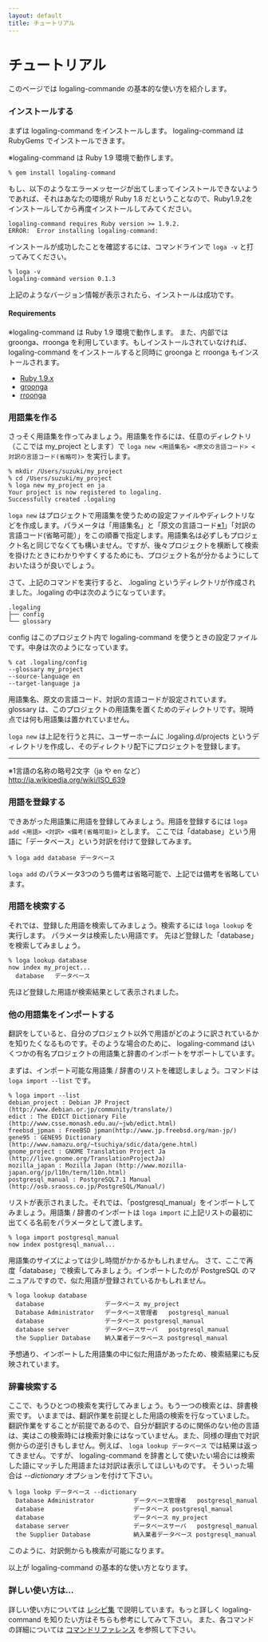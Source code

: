 ```yaml
---
layout: default
title: チュートリアル
---
```


チュートリアル
====================
このページでは logaling-commande の基本的な使い方を紹介します。

### インストールする
まずは logaling-command をインストールします。
logaling-command は RubyGems でインストールできます。

※logaling-command は Ruby 1.9 環境で動作します。

<a href="#requirements"></a>

	% gem install logaling-command

もし、以下のようなエラーメッセージが出てしまってインストールできないようであれば、それはあなたの環境が Ruby 1.8 だということなので、Ruby1.9.2をインストールしてから再度インストールしてみてください。

	logaling-command requires Ruby version >= 1.9.2.
	ERROR:  Error installing logaling-command:


インストールが成功したことを確認するには、コマンドラインで `loga -v` と打ってみてください。

	% loga -v
	logaling-command version 0.1.3

上記のようなバージョン情報が表示されたら、インストールは成功です。

#### <a id="requirements">Requirements</a> ####
※logaling-command は Ruby 1.9 環境で動作します。
また、内部では groonga、rroonga を利用しています。もしインストールされていなければ、 logaling-command をインストールすると同時に groonga と rroonga もインストールされます。

<ul class="listMark">
<li> <a href="http://www.ruby-lang.org/ja/">Ruby 1.9.x</a></li>
<li> <a href="http://groonga.org/ja/">groonga</a></li>
<li> <a href="http://groonga.rubyforge.org/index.html.ja">rroonga</a></li>
</ul>



### 用語集を作る
さっそく用語集を作ってみましょう。用語集を作るには、任意のディレクトリ（ここでは my_project とします）で `loga new <用語集名> <原文の言語コード> <対訳の言語コード(省略可)>` を実行します。

	% mkdir /Users/suzuki/my_project
	% cd /Users/suzuki/my_project
	% loga new my_project en ja
	Your project is now registered to logaling.
	Successfully created .logaling

`loga new` はプロジェクトで用語集を使うための設定ファイルやディレクトリなどを作成します。パラメータは「用語集名」と「原文の言語コード[※1](#kome1)」「対訳の言語コード(省略可能）」をこの順番で指定します。用語集名は必ずしもプロジェクト名と同じでなくても構いません。ですが、後々プロジェクトを横断して検索を掛けたときにわかりやすくするためにも、プロジェクト名が分かるようにしておいたほうが良いでしょう。

さて、上記のコマンドを実行すると、 .logaling というディレクトリが作成されました。.logaling の中は次のようになっています。

	.logaling
	├── config
	└── glossary

config はこのプロジェクト内で logaling-command を使うときの設定ファイルです。中身は次のようになっています。

	% cat .logaling/config
	--glossary my_project
	--source-language en
	--target-language ja

用語集名、原文の言語コード、対訳の言語コードが設定されています。
glossary は、このプロジェクトの用語集を置くためのディレクトリです。現時点では何も用語集は置かれていません。

`loga new` は上記を行うと共に、ユーザーホームに .logaling.d/projects というディレクトリを作成し、そのディレクトリ配下にプロジェクトを登録します。

------
<a id="kome1">※1言語の名称の略号2文字（ja や en など）<http://ja.wikipedia.org/wiki/ISO_639></a>


### 用語を登録する
できあがった用語集に用語を登録してみましょう。用語を登録するには `loga add <用語> <対訳> <備考(省略可能)>` とします。
ここでは「database」という用語に「データベース」という対訳を付けて登録してみます。

	% loga add database データベース

`loga add` のパラメータ3つのうち備考は省略可能で、上記では備考を省略しています。


### 用語を検索する
それでは、登録した用語を検索してみましょう。検索するには `loga lookup` を実行します。
パラメータは検索したい用語です。
先ほど登録した「database」を検索してみましょう。

	% loga lookup database
	now index my_project...
	  database   データベース

先ほど登録した用語が検索結果として表示されました。


### 他の用語集をインポートする
翻訳をしていると、自分のプロジェクト以外で用語がどのように訳されているかを知りたくなるものです。そのような場合のために、 logaling-command はいくつかの有名プロジェクトの用語集と辞書のインポートをサポートしています。

まずは、インポート可能な用語集 / 辞書のリストを確認しましょう。コマンドは `loga import --list` です。

	% loga import --list
	debian_project : Debian JP Project (http://www.debian.or.jp/community/translate/)
	edict : The EDICT Dictionary File (http://www.csse.monash.edu.au/~jwb/edict.html)
	freebsd_jpman : FreeBSD jpman(http://www.jp.freebsd.org/man-jp/)
	gene95 : GENE95 Dictionary (http://www.namazu.org/~tsuchiya/sdic/data/gene.html)
	gnome_project : GNOME Translation Project Ja (http://live.gnome.org/TranslationProjectJa)
	mozilla_japan : Mozilla Japan (http://www.mozilla-japan.org/jp/l10n/term/l10n.html)
	postgresql_manual : PostgreSQL7.1 Manual (http://osb.sraoss.co.jp/PostgreSQL/Manual/)

リストが表示されました。それでは、「postgresql_manual」をインポートしてみましょう。用語集 / 辞書のインポートは `loga import` に上記リストの最初に出てくる名前をパラメータとして渡します。

	% loga import postgresql_manual
	now index postgresql_manual...

用語集のサイズによっては少し時間がかかるかもしれません。
さて、ここで再度「database」で検索してみましょう。インポートしたのが PostgreSQL のマニュアルですので、似た用語が登録されているかもしれません。

	% loga lookup database
	  database                 データベース my_project
	  Database Administrator   データベース管理者   postgresql_manual
	  database                 データベース postgresql_manual
	  database server          データベースサーバ   postgresql_manual
	  the Supplier Database    納入業者データベース postgresql_manual

予想通り、インポートした用語集の中に似た用語があったため、検索結果にも反映されています。

### 辞書検索する
ここで、もうひとつの検索を実行してみましょう。もう一つの検索とは、辞書検索です。
いままでは、翻訳作業を前提とした用語の検索を行なっていました。翻訳作業をすることが前提であるので、自分が翻訳するのに関係のない他の言語は、実はこの検索時には検索対象にはなっていません。また、同様の理由で対訳側からの逆引きもしません。例えば、 `loga lookup データベース`
では結果は返ってきません。ですが、 logaling-command を辞書として使いたい場合には検索した語にマッチした用語または対訳は表示してほしいものです。
そういった場合は *--dictionary* オプションを付けて下さい。

	% loga lookp データベース --dictionary
	  Database Administrator           データベース管理者   postgresql_manual
	  database                         データベース postgresql_manual
	  database                         データベース my_project
	  database server                  データベースサーバ   postgresql_manual
	  the Supplier Database            納入業者データベース postgresql_manual

このように、対訳側からも検索が可能になります。

以上が logaling-command の基本的な使い方となります。

### 詳しい使い方は...
詳しい使い方については [レシピ集](recipe.html) で説明しています。もっと詳しく logaling-command を知りたい方はそちらも参考にしてみて下さい。
また、各コマンドの詳細については [コマンドリファレンス](reference.html) を参照して下さい。

